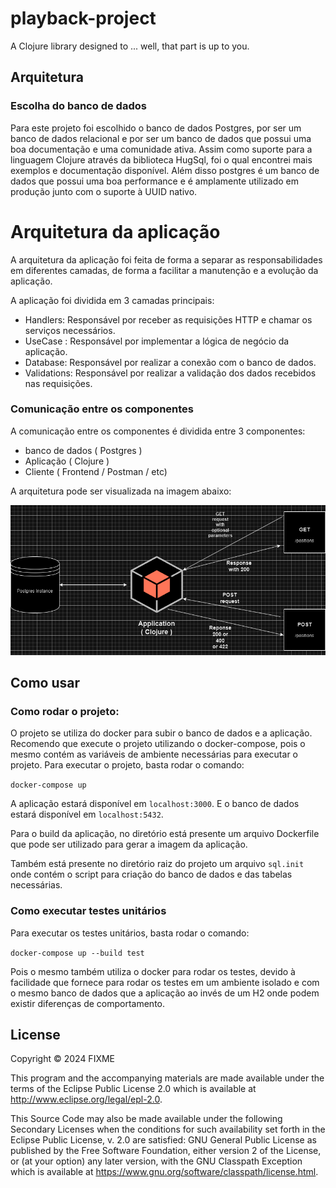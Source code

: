 # playback-project

A Clojure library designed to ... well, that part is up to you.

## Arquitetura

### Escolha do banco de dados

Para este projeto foi escolhido o banco de dados Postgres, 
por ser um banco de dados relacional e por ser um banco de dados 
que possui uma boa documentação e uma comunidade ativa.
Assim como suporte para a linguagem Clojure através da biblioteca HugSql,
foi o qual encontrei mais exemplos e documentação disponível.
Além disso postgres é um banco de dados que possui uma boa performance
e é amplamente utilizado em produção junto com o suporte à UUID nativo.

# Arquitetura da aplicação

A arquitetura da aplicação foi feita de forma a separar as responsabilidades
em diferentes camadas, de forma a facilitar a manutenção e a evolução da aplicação.

A aplicação foi dividida em 3 camadas principais:

- Handlers: Responsável por receber as requisições HTTP e chamar os serviços necessários.
- UseCase : Responsável por implementar a lógica de negócio da aplicação.
- Database: Responsável por realizar a conexão com o banco de dados.
- Validations: Responsável por realizar a validação dos dados recebidos nas requisições.

### Comunicação entre os componentes

A comunicação entre os componentes é dividida entre 3 componentes:
- banco de dados ( Postgres )
- Aplicação ( Clojure )
- Cliente ( Frontend / Postman / etc)

A arquitetura pode ser visualizada na imagem abaixo:

![Arquitetura](/doc/arquitetura.png)

## Como usar

### Como rodar o projeto:

O projeto se utiliza do docker para subir o banco de dados e a aplicação.
Recomendo que execute o projeto utilizando o docker-compose, pois o 
mesmo contém as variáveis de ambiente necessárias para executar o projeto.
Para executar o projeto, basta rodar o comando:

```docker-compose up```

A aplicação estará disponível em `localhost:3000`.
E o banco de dados estará disponível em `localhost:5432`.

Para o build da aplicação, no diretório está presente um arquivo Dockerfile
que pode ser utilizado para gerar a imagem da aplicação.

Também está presente no diretório raiz do projeto um arquivo
```sql.init``` onde contém o script para criação do banco de dados e das tabelas
necessárias.

### Como executar testes unitários

Para executar os testes unitários, basta rodar o comando:

```docker-compose up --build test```

Pois o mesmo também utiliza o docker para rodar os testes, devido à facilidade que fornece
para rodar os testes em um ambiente isolado e com o mesmo banco de dados que a aplicação ao invés de um H2
onde podem existir diferenças de comportamento.
## License

Copyright © 2024 FIXME

This program and the accompanying materials are made available under the
terms of the Eclipse Public License 2.0 which is available at
http://www.eclipse.org/legal/epl-2.0.

This Source Code may also be made available under the following Secondary
Licenses when the conditions for such availability set forth in the Eclipse
Public License, v. 2.0 are satisfied: GNU General Public License as published by
the Free Software Foundation, either version 2 of the License, or (at your
option) any later version, with the GNU Classpath Exception which is available
at https://www.gnu.org/software/classpath/license.html.
